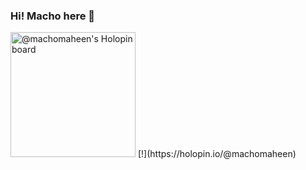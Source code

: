 ### Hi! Macho here 👋

<img src="https://holopin.io/api/user/board?user=machomaheen" alt="@machomaheen's Holopin board" width="200"/>
[!](https://holopin.io/@machomaheen) 
<!--
**MachoMaheen/MachoMaheen** is a ✨ _special_ ✨ repository because its `README.md` (this file) appears on your GitHub profile.

Here are some ideas to get you started:

- 🔭 I’m currently working on ...
- 🌱 I’m currently learning ...
- 👯 I’m looking to collaborate on ...
- 🤔 I’m looking for help with ...
- 💬 Ask me about ...
- 📫 How to reach me: ...
- 😄 Pronouns: ...
- ⚡ Fun fact: ...
-->
